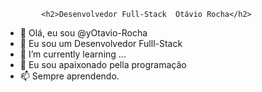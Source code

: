             <h2>Desenvolvedor Full-Stack  Otávio Rocha</h2>

- 👋 Olá, eu sou @yOtavio-Rocha
- 👀 Eu sou um Desenvolvedor Fulll-Stack
- 🌱 I’m currently learning ...
- 💞️ Eu sou apaixonado pella programação
- 📫 Sempre aprendendo.

<!---
yOtavio-Rocha/yOtavio-Rocha is a ✨ special ✨ repository because its `README.md` (this file) appears on your GitHub profile.
You can click the Preview link to take a look at your changes.
--->
